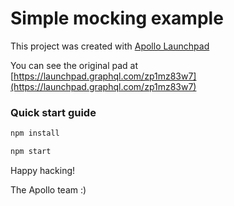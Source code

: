 # Simple mocking example



This project was created with [Apollo Launchpad](https://launchpad.graphql.com)

You can see the original pad at [https://launchpad.graphql.com/zp1mz83w7](https://launchpad.graphql.com/zp1mz83w7)

### Quick start guide

```bash
npm install

npm start
```





Happy hacking!

The Apollo team :)
